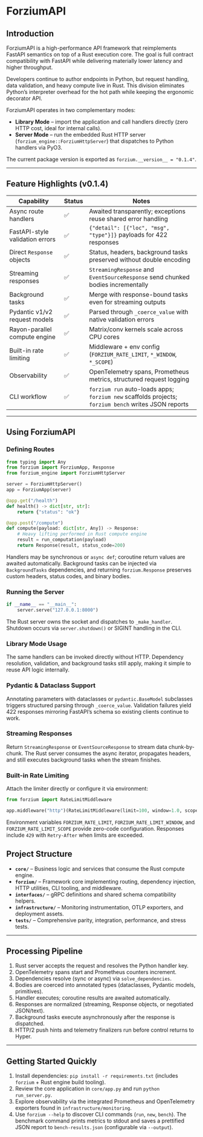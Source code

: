 # ForziumAPI

## Introduction

ForziumAPI is a high-performance API framework that reimplements FastAPI semantics on top of a Rust execution core.  The goal is full contract compatibility with FastAPI while delivering materially lower latency and higher throughput.

Developers continue to author endpoints in Python, but request handling, data validation, and heavy compute live in Rust.  This division eliminates Python’s interpreter overhead for the hot path while keeping the ergonomic decorator API.

ForziumAPI operates in two complementary modes:

- **Library Mode** – import the application and call handlers directly (zero HTTP cost, ideal for internal calls).
- **Server Mode** – run the embedded Rust HTTP server (`forzium_engine::ForziumHttpServer`) that dispatches to Python handlers via PyO3.

The current package version is exported as `forzium.__version__ = "0.1.4"`.

---

## Feature Highlights (v0.1.4)

| Capability | Status | Notes |
| --- | --- | --- |
| Async route handlers | ✅ | Awaited transparently; exceptions reuse shared error handling |
| FastAPI-style validation errors | ✅ | `{"detail": [{"loc", "msg", "type"}]}` payloads for 422 responses |
| Direct `Response` objects | ✅ | Status, headers, background tasks preserved without double encoding |
| Streaming responses | ✅ | `StreamingResponse` and `EventSourceResponse` send chunked bodies incrementally |
| Background tasks | ✅ | Merge with response-bound tasks even for streaming outputs |
| Pydantic v1/v2 request models | ✅ | Parsed through `_coerce_value` with native validation errors |
| Rayon-parallel compute engine | ✅ | Matrix/conv kernels scale across CPU cores |
| Built-in rate limiting | ✅ | Middleware + env config (`FORZIUM_RATE_LIMIT`, `*_WINDOW`, `*_SCOPE`) |
| Observability | ✅ | OpenTelemetry spans, Prometheus metrics, structured request logging |
| CLI workflow | ✅ | `forzium run` auto-loads apps; `forzium new` scaffolds projects; `forzium bench` writes JSON reports |

---

## Using ForziumAPI


### Defining Routes

```python
from typing import Any
from forzium import ForziumApp, Response
from forzium_engine import ForziumHttpServer

server = ForziumHttpServer()
app = ForziumApp(server)

@app.get("/health")
def health() -> dict[str, str]:
    return {"status": "ok"}

@app.post("/compute")
def compute(payload: dict[str, Any]) -> Response:
    # Heavy lifting performed in Rust compute engine
    result = run_computation(payload)
    return Response(result, status_code=200)
```

Handlers may be synchronous or `async def`; coroutine return values are awaited automatically.  Background tasks can be injected via `BackgroundTasks` dependencies, and returning `forzium.Response` preserves custom headers, status codes, and binary bodies.

### Running the Server

```python
if __name__ == "__main__":
    server.serve("127.0.0.1:8000")
```

The Rust server owns the socket and dispatches to `_make_handler`.  Shutdown occurs via `server.shutdown()` or SIGINT handling in the CLI.

### Library Mode Usage

The same handlers can be invoked directly without HTTP.  Dependency resolution, validation, and background tasks still apply, making it simple to reuse API logic internally.

### Pydantic & Dataclass Support

Annotating parameters with dataclasses or `pydantic.BaseModel` subclasses triggers structured parsing through `_coerce_value`.  Validation failures yield 422 responses mirroring FastAPI’s schema so existing clients continue to work.

### Streaming Responses

Return `StreamingResponse` or `EventSourceResponse` to stream data chunk-by-chunk.  The Rust server consumes the async iterator, propagates headers, and still executes background tasks when the stream finishes.

### Built-in Rate Limiting

Attach the limiter directly or configure it via environment:

```python
from forzium import RateLimitMiddleware

app.middleware("http")(RateLimitMiddleware(limit=100, window=1.0, scope="client"))
```

Environment variables `FORZIUM_RATE_LIMIT`, `FORZIUM_RATE_LIMIT_WINDOW`, and `FORZIUM_RATE_LIMIT_SCOPE` provide zero-code configuration.  Responses include `429` with `Retry-After` when limits are exceeded.


## Project Structure

* **`core/`** – Business logic and services that consume the Rust compute engine.
* **`forzium/`** – Framework core implementing routing, dependency injection, HTTP utilities, CLI tooling, and middleware.
* **`interfaces/`** – gRPC definitions and shared schema compatibility helpers.
* **`infrastructure/`** – Monitoring instrumentation, OTLP exporters, and deployment assets.
* **`tests/`** – Comprehensive parity, integration, performance, and stress tests.

---

## Processing Pipeline

1. Rust server accepts the request and resolves the Python handler key.
2. OpenTelemetry spans start and Prometheus counters increment.
3. Dependencies resolve (sync or async) via `solve_dependencies`.
4. Bodies are coerced into annotated types (dataclasses, Pydantic models, primitives).
5. Handler executes; coroutine results are awaited automatically.
6. Responses are normalized (streaming, Response objects, or negotiated JSON/text).
7. Background tasks execute asynchronously after the response is dispatched.
8. HTTP/2 push hints and telemetry finalizers run before control returns to Hyper.

---

## Getting Started Quickly

1. Install dependencies: `pip install -r requirements.txt` (includes `forzium` + Rust engine build tooling).
2. Review the core application in `core/app.py` and run `python run_server.py`.
3. Explore observability via the integrated Prometheus and OpenTelemetry exporters found in `infrastructure/monitoring`.
4. Use `forzium --help` to discover CLI commands (`run`, `new`, `bench`). The benchmark command prints metrics to stdout and saves a prettified JSON report to `bench-results.json` (configurable via `--output`).
